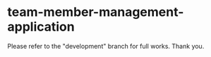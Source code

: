 # team-member-management-application
Please refer to the "development" branch for full works. Thank you.
